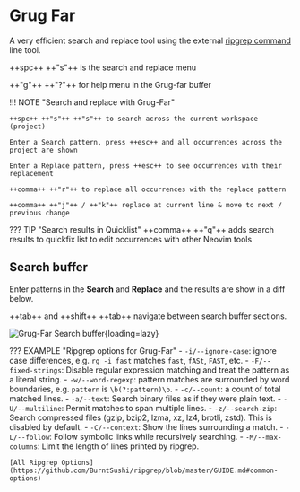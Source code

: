 # Grug Far

A very efficient search and replace tool using the external [ripgrep command](https://github.com/BurntSushi/ripgrep/blob/master/GUIDE.md) line tool.

++spc++ ++"s"++ is the search and replace menu

++"g"++ ++"?"++ for help menu in the Grug-far buffer


!!! NOTE "Search and replace with Grug-Far"

    ++spc++ ++"s"++ ++"s"++ to search across the current workspace (project)

    Enter a Search pattern, press ++esc++ and all occurrences across the project are shown

    Enter a Replace pattern, press ++esc++ to see occurrences with their replacement

    ++comma++ ++"r"++ to replace all occurrences with the replace pattern

    ++comma++ ++"j"++ / ++"k"++ replace at current line & move to next / previous change


??? TIP "Search results in Quicklist"
    ++comma++ ++"q"++ adds search results to quickfix list to edit occurrences with other Neovim tools


## Search buffer

Enter patterns in the **Search** and **Replace** and the results are show in a diff below.

++tab++ and ++shift++ ++tab++ navigate between search buffer sections.

![Grug-Far Search buffer](https://github.com/practicalli/graphic-design/blob/live/editors/neovim/astronvim-5/neovim-search-grug-far-search-dark.png?raw=true){loading=lazy}

??? EXAMPLE "Ripgrep options for Grug-Far"
    - `-i/--ignore-case`: ignore case differences, e.g. `rg -i fast` matches `fast`, `fASt`, `FAST`, etc.
    - `-F/--fixed-strings`: Disable regular expression matching and treat the pattern as a literal string.
    - `-w/--word-regexp`: pattern matches are surrounded by word boundaries, e.g. `pattern` is `\b(?:pattern)\b`.
    - `-c/--count`: a count of total matched lines.
    - `-a/--text`: Search binary files as if they were plain text.
    - `-U/--multiline`: Permit matches to span multiple lines.
    - `-z/--search-zip`: Search compressed files (gzip, bzip2, lzma, xz, lz4, brotli, zstd). This is disabled by default.
    - `-C/--context`: Show the lines surrounding a match.
    - `-L/--follow`: Follow symbolic links while recursively searching.
    - `-M/--max-columns`: Limit the length of lines printed by ripgrep.

    [All Ripgrep Options](https://github.com/BurntSushi/ripgrep/blob/master/GUIDE.md#common-options)
